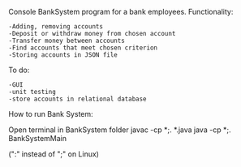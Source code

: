 Console BankSystem program for a bank employees. Functionality: 

    -Adding, removing accounts
    -Deposit or withdraw money from chosen account
    -Transfer money between accounts
    -Find accounts that meet chosen criterion
    -Storing accounts in JSON file
    
To do:

    -GUI
    -unit testing
    -store accounts in relational database
    
How to run Bank System:

  Open terminal in BankSystem folder
  javac -cp *;. *.java
  java -cp *;. BankSystemMain
  
  (":" instead of ";" on Linux)
